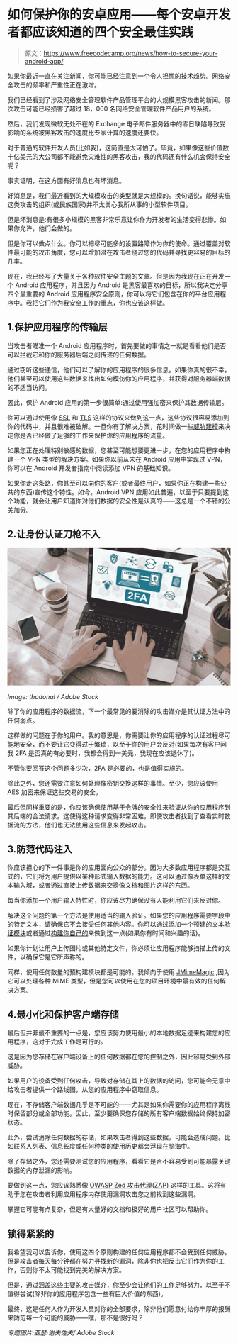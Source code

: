 # 如何保护你的安卓应用——每个安卓开发者都应该知道的四个安全最佳实践

> 原文：<https://www.freecodecamp.org/news/how-to-secure-your-android-app/>

如果你最近一直在关注新闻，你可能已经注意到一个令人担忧的技术趋势。网络安全攻击的频率和严重性正在激增。

我们已经看到了涉及网络安全管理软件产品管理平台的大规模黑客攻击的新闻。那次攻击可能已经损害了超过 18，000 名网络安全管理软件产品用户的系统。

然后，我们发现微软无处不在的 Exchange 电子邮件服务器中的零日缺陷导致受影响的系统被黑客攻击的速度比专家计算的速度还要快。

对于普通的软件开发人员(比如我)，这简直是太可怕了。毕竟，如果像这些价值数十亿美元的大公司都不能避免灾难性的黑客攻击，我的代码还有什么机会保持安全呢？

事实证明，在这方面有好消息也有坏消息。

好消息是，我们最近看到的大规模攻击的类型就是大规模的。换句话说，能够实施这类攻击的组织(或民族国家)并不太关心我所从事的小型软件项目。

但是坏消息是:有很多小规模的黑客非常乐意让你作为开发者的生活变得悲惨。如果你允许，他们会做的。

但是你可以做点什么。你可以把尽可能多的设置路障作为你的使命。通过覆盖对软件最可能的攻击角度，您可以增加潜在攻击者绕过您的代码并寻找更容易的目标的几率。

现在，我已经写了大量关于各种软件安全主题的文章。但是因为我现在正在开发一个 Android 应用程序，并且因为 Android 是黑客最喜欢的目标，所以我决定分享四个最重要的 Android 应用程序安全原则，你可以将它们包含在你的平台应用程序中。我把它们作为我安全工作的重点，你也应该这样做。

## 1.保护应用程序的传输层

当攻击者瞄准一个 Android 应用程序时，首先要做的事情之一就是看看他们是否可以拦截它和你的服务器后端之间传递的任何数据。

通过窃听这些通信，他们可以了解你的应用程序的很多信息。如果你真的很不幸，他们甚至可以使用这些数据来找出如何模仿你的应用程序，并获得对服务器端数据的不适当访问。

因此，保护 Android 应用的第一步很简单:通过使用强加密来保护其数据传输层。

你可以通过使用像 [SSL](https://www.freecodecamp.org/news/openssl-command-cheatsheet-b441be1e8c4a/) 和 [TLS](https://www.freecodecamp.org/news/what-is-tls-transport-layer-security-encryption-explained-in-plain-english/) 这样的协议来做到这一点，这些协议很容易添加到你的代码中，并且很难被破解。一旦你有了解决方案，花时间做一些[威胁建模](https://www.freecodecamp.org/news/threat-modeling-goran-aviani/)来决定你是否已经做了足够的工作来保护你的应用程序的流量。

如果您正在处理特别敏感的数据，您甚至可能想要更进一步，在您的应用程序中构建一个 VPN 类型的解决方案。如果你以前从未在 Android 应用中实现过 VPN，你可以在 Android 开发者指南中阅读添加 VPN 的基础知识。

如果你走这条路，你甚至可以向你的客户(或者最终用户，如果你正在构建一些公共的东西)宣传这个特性。如今，Android VPN 应用如此普遍，以至于只要提到这个功能，就会让用户知道你对他们数据的安全性是认真的——这总是一个不错的公关加分。

## 2.让身份认证刀枪不入

![app-authorization-bulletproof-2fa](img/7b157cd56d811c7b255c4dec8a933380.png)

*Image: thodonal / Adobe Stock*

除了你的应用程序的数据流，下一个最常见的要消除的攻击媒介是其认证方法中的任何弱点。

这样做的问题在于你的用户。我的意思是，你需要让你的应用程序的认证过程尽可能地安全，而不要让它变得过于繁琐，以至于你的用户会反对(如果每次有客户问我 2FA 是否真的有必要时，我都会得到一美元，我现在应该退休了)。

不管你要回答这个问题多少次，2FA 是必要的，也是值得实施的。

除此之外，您还需要注意如何处理像密钥交换这样的事情。至少，您应该使用 AES 加密来保证这些交易的安全。

最后但同样重要的是，你应该确保[使用基于令牌的安全性](https://auth0.com/learn/token-based-authentication-made-easy/)来验证从你的应用程序到其后端的合法请求。这使得这种请求变得非常困难，即使攻击者找到了查看实时数据流的方法，他们也无法使用这些信息来发起攻击。

## 3.防范代码注入

你应该担心的下一件事是你的应用面向公众的部分。因为大多数应用程序都是交互式的，它们将为用户提供以某种形式输入数据的能力。这可以通过像表单这样的文本输入域，或者通过直接上传数据来交换像文档和图片这样的东西。

每当你添加一个用户输入特性时，你应该尽力确保没有人能利用它们来反对你。

解决这个问题的第一个方法是使用适当的输入验证。如果您的应用程序需要字段中的特定文本，请确保它不会接受任何其他内容。你可以通过添加一个[预建的文本验证模块](https://www.simplifiedcoding.net/android-form-validation-tutorial/)或者通过[构建你自己的](https://www.freecodecamp.org/news/form-validation-with-html5-and-javascript/)来做到这一点(如果你有时间和兴趣的话)。

如果你计划让用户上传图片或其他特定文件，你必须让应用程序能够扫描上传的文件，以确保它是它所声称的。

同样，使用任何数量的预构建模块都是可能的。我倾向于使用 [JMimeMagic](https://github.com/arimus/jmimemagic) ,因为它可以处理各种 MIME 类型，但是您可以使用在您的项目环境中最有效的任何解决方案。

## 4.最小化和保护客户端存储

最后但并非最不重要的一点是，您应该努力使用最小的本地数据足迹来构建您的应用程序，这对于完成工作是可行的。

这是因为您存储在客户端设备上的任何数据都在您的控制之外，因此容易受到外部威胁。

如果用户的设备受到任何攻击，导致对存储在其上的数据的访问，您可能会无意中给攻击者提供一个路线图，从您的应用程序中窃取信息。

现在，不存储客户端数据几乎是不可能的——尤其是如果你需要你的应用程序离线时保留部分或全部功能。因此，至少要确保您存储的所有客户端数据始终保持加密状态。

此外，尝试消除任何数据的存储，如果攻击者得到这些数据，可能会造成问题。比如联系人列表、信息长度或任何种类的使用历史都会浮现在脑海中。

除了存储之外，您还需要测试您的应用程序，看看它是否不容易受到可能暴露关键数据的内存泄漏的影响。

要做到这一点，您应该熟悉像 [OWASP Zed 攻击代理(ZAP)](https://www.zaproxy.org/) 这样的工具。这将有助于您在攻击者利用应用程序内存使用漏洞攻击您之前找到这些漏洞。

掌握它可能有点复杂，但是有大量好的文档和极好的用户社区可以帮助你。

## 锁得紧紧的

我希望我可以告诉你，使用这四个原则构建的任何应用程序都不会受到任何威胁。但是攻击者每天每分钟都在努力寻找新的漏洞，除非你也把反击它们作为你的工作，否则你不太可能找到完美的解决方案。

但是，通过涵盖这些主要的攻击媒介，你至少会让他们的工作足够努力，以至于不值得尝试(除非你的应用程序包含一些有巨大价值的东西)。

最终，这是任何人作为开发人员对你的全部要求，除非他们愿意付给你丰厚的报酬来防范每一个可能的威胁——嘿，那不是很好吗？

*专题图片:亚瑟·谢夫佐夫/ Adobe Stock*